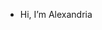 -  Hi, I’m Alexandria

<!---
SitKhadijah/SitKhadijah is a ✨ special ✨ repository because its `README.md` (this file) appears on your GitHub profile.
You can click the Preview link to take a look at your changes.
--->
